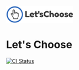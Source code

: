 <img height="46" src="https://raw.githubusercontent.com/rostyk-begey/LetsChoose/development/apps/client/public/images/logo.png">

# Let's Choose
<a href="https://github.com/rostyk-begey/LetsChoose/actions?query=branch%3Adevelopment+workflow%3Aci"><img alt="CI Status" src="https://github.com/rostyk-begey/LetsChoose/actions/workflows/ci.yml/badge.svg"></a>
